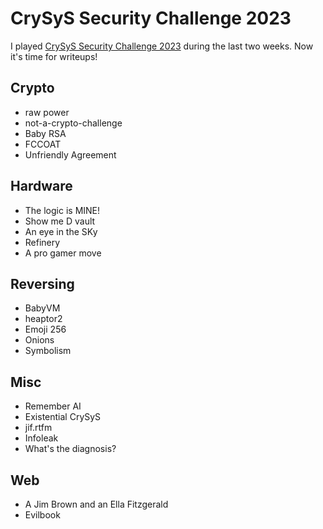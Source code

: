 # CrySyS Security Challenge 2023

I played [CrySyS Security Challenge 2023](https://secchallenge.crysys.hu/) during the last two weeks. Now it's time for writeups! 

## Crypto
* raw power
* not-a-crypto-challenge
* Baby RSA
* FCCOAT
* Unfriendly Agreement

## Hardware
* The logic is MINE!
* Show me D vault
* An eye in the SKy
* Refinery
* A pro gamer move

## Reversing
* BabyVM
* heaptor2
* Emoji 256
* Onions
* Symbolism

## Misc
* Remember AI
* Existential CrySyS
* jif.rtfm
* Infoleak
* What's the diagnosis?

## Web
* A Jim Brown and an Ella Fitzgerald
* Evilbook





